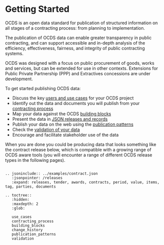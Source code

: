 # Getting Started

OCDS is an open data standard for publication of structured information on all stages of a contracting process: from planning to implementation.

The publication of OCDS data can enable greater transparency in public contracting, and can support accessible and in-depth analysis of the efficiency, effectiveness, fairness, and integrity of public contracting systems. 

OCDS was designed with a focus on public procurement of goods, works and services, but can be extended for use in other contexts. Extensions for Public Private Partnership (PPP) and Extractives concessions are under development.

To get started publishing OCDS data:

* Discuss the key [users and use cases](use_cases) for your OCDS project
* Identify out the data and documents you will publish from your [contracting process](contracting_process)
* Map your data against the OCDS [building blocks](building_blocks)
* Present the data in [JSON releases and records](releases_and_records)
* Publish your data on the web using the [publication patterns](publication_patterns)
* Check the [validation of your data](validation)
* Encourage and facilitate stakeholder use of the data

<!-- You can find [samples of OCDS data](ToDo), and [information on using OCDS](ToDo) in the implementation handbook. -->

When you are done you could be producing data that looks something like the contract release below, which is compatible with a growing range of OCDS aware tools (you will encounter a range of different OCDS release types in the following pages).

```eval_rst

.. jsoninclude:: ../examples/contract.json
   :jsonpointer: /releases
   :expand: releases, tender, awards, contracts, period, value, items, tag, parties, documents

```


```eval_rst
.. toctree::
   :hidden:
   :maxdepth: 2
   :glob:

   use_cases
   contracting_process
   building_blocks
   change_history
   publication_patterns
   validation
```

